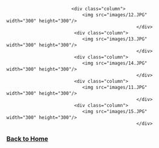 <style>
* {
  box-sizing: border-box;
}

.column {
  float: left;
  width: 33.33%;
  padding: 5px;
}

/* Clearfix (clear floats) */
.row::after {
  content: "";
  clear: both;
  display: table;
}
</style>
<div class="row">
							
							<div class="column">
								<img src="images/12.JPG" width="300" height="300"/>
	                                                </div>
							 <div class="column">
								<img src="images/13.JPG" width="300" height="300"/>
	                                                </div>
							 <div class="column">
								<img src="images/14.JPG" width="300" height="300"/>
	                                                </div>
							 <div class="column">
								<img src="images/11.JPG" width="300" height="300"/>
	                                                </div>
							 <div class="column">
								<img src="images/15.JPG" width="300" height="300"/>
	                                                </div>
							
 <a href="https://ciarandervan.github.io"><h3 style="color:rgb((95,158,160)">Back to Home</h3></a>
								
							

